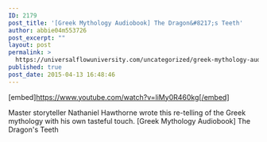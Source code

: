 ```yaml
---
ID: 2179
post_title: '[Greek Mythology Audiobook] The Dragon&#8217;s Teeth'
author: abbie04m553726
post_excerpt: ""
layout: post
permalink: >
  https://universalflowuniversity.com/uncategorized/greek-mythology-audiobook-the-dragons-teeth/
published: true
post_date: 2015-04-13 16:48:46
---
```

[embed]https://www.youtube.com/watch?v=liMy0R460kg[/embed]<br>
<p>Master storyteller Nathaniel Hawthorne wrote this re-telling of the Greek mythology with his own tasteful touch.
[Greek Mythology Audiobook] The Dragon's Teeth</p>